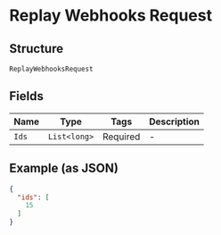 
# Replay Webhooks Request

## Structure

`ReplayWebhooksRequest`

## Fields

| Name | Type | Tags | Description |
|  --- | --- | --- | --- |
| `Ids` | `List<long>` | Required | - |

## Example (as JSON)

```json
{
  "ids": [
    15
  ]
}
```

